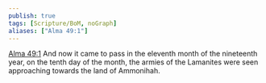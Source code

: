 ```yaml
---
publish: true
tags: [Scripture/BoM, noGraph]
aliases: ["Alma 49:1"]
---
```

[Alma 49:1](https://churchofjesuschrist.org/study/scriptures/bofm/alma/49?lang=eng&id=p1#p1) And now it came to pass in the eleventh month of the nineteenth year, on the tenth day of the month, the armies of the Lamanites were seen approaching towards the land of Ammonihah.
